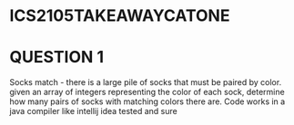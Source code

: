 # ICS2105TAKEAWAYCATONE


# QUESTION 1

Socks match - there is a large pile of socks that must be paired by color. given an array of integers representing the color of each sock, determine how many pairs of socks with matching colors there are.
Code works in a java compiler like intellij idea tested and sure